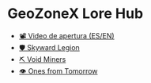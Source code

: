 # GeoZoneX Lore Hub

- [📽️ Video de apertura (ES/EN)](intro_cinematic.md)
- [🛡️ Skyward Legion](factions/skyward-legion/faction_lore.md)
- [⛏️ Void Miners](factions/void-miners/faction_lore.md)
- [👁️ Ones from Tomorrow](factions/ones-future/faction_lore.md)
